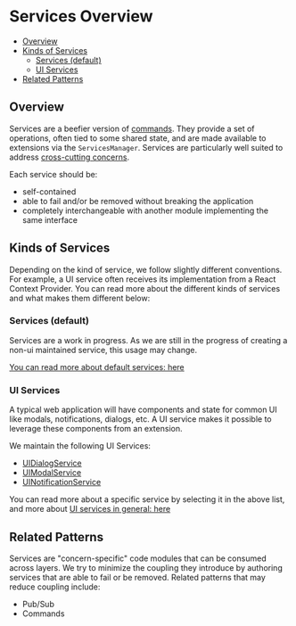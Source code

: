 # Services Overview

- [Overview](#overview)
- [Kinds of Services](#kinds-of-services)
  - [Services (default)](#services-default)
  - [UI Services](#ui-services)
- [Related Patterns](#related-patterns)

## Overview

Services are a beefier version of [commands][commands]. They provide a set of
operations, often tied to some shared state, and are made available to
extensions via the `ServicesManager`. Services are particularly well suited to
address [cross-cutting concerns][cross-cutting-concerns].

Each service should be:

- self-contained
- able to fail and/or be removed without breaking the application
- completely interchangeable with another module implementing the same interface

## Kinds of Services

Depending on the kind of service, we follow slightly different conventions. For
example, a UI service often receives its implementation from a React Context
Provider. You can read more about the different kinds of services and what makes
them different below:

### Services (default)

Services are a work in progress. As we are still in the progress of creating a
non-ui maintained service, this usage may change.

[You can read more about default services: here](./default/index.md)

### UI Services

A typical web application will have components and state for common UI like
modals, notifications, dialogs, etc. A UI service makes it possible to leverage
these components from an extension.

We maintain the following UI Services:

- [UIDialogService](./ui/ui-dialog-service.md)
- [UIModalService](./ui/ui-modal-service.md)
- [UINotificationService](./ui/ui-notification-service.md)

You can read more about a specific service by selecting it in the above list,
and more about [UI services in general: here](./ui/index.md)

## Related Patterns

Services are "concern-specific" code modules that can be consumed across layers.
We try to minimize the coupling they introduce by authoring services that are
able to fail or be removed. Related patterns that may reduce coupling include:

- Pub/Sub
- Commands

<!--
  LINKS
  -->

<!-- prettier-ignore-start -->
[commands]: #/
[core-services]: https://github.com/OHIF/Viewers/tree/master/platform/core/src/services
[services-manager]: https://github.com/OHIF/Viewers/blob/master/platform/core/src/services/ServicesManager.js
[cross-cutting-concerns]: https://en.wikipedia.org/wiki/Cross-cutting_concern
<!-- prettier-ignore-end -->
